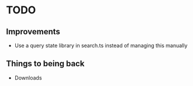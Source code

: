 # TODO

## Improvements

* Use a query state library in search.ts instead of managing this manually

## Things to being back

* Downloads
